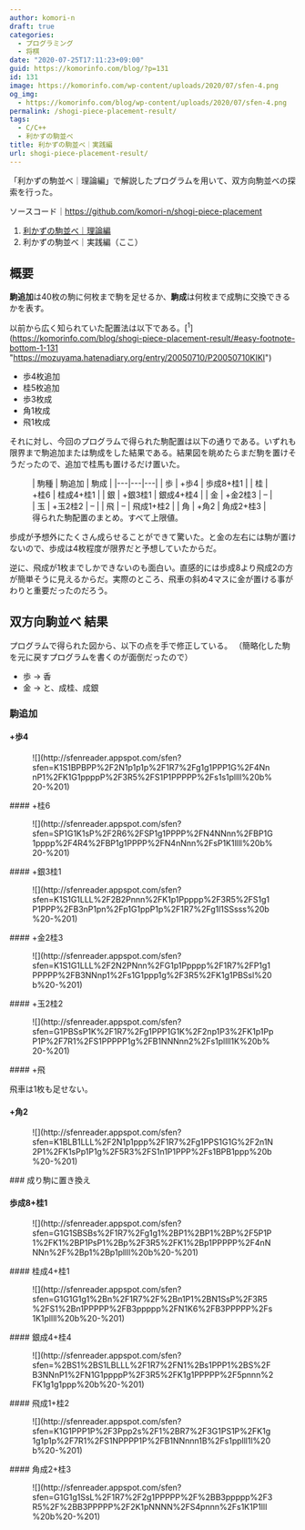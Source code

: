 ```yaml
---
author: komori-n
draft: true
categories:
  - プログラミング
  - 将棋
date: "2020-07-25T17:11:23+09:00"
guid: https://komorinfo.com/blog/?p=131
id: 131
image: https://komorinfo.com/wp-content/uploads/2020/07/sfen-4.png
og_img:
  - https://komorinfo.com/blog/wp-content/uploads/2020/07/sfen-4.png
permalink: /shogi-piece-placement-result/
tags:
  - C/C++
  - 利かずの駒並べ
title: 利かずの駒並べ｜実践編
url: shogi-piece-placement-result/
---
```


「利かずの駒並べ｜理論編」で解説したプログラムを用いて、双方向駒並べの探索を行った。

ソースコード｜<https://github.com/komori-n/shogi-piece-placement>

1. [利かずの駒並べ｜理論編](https://komorinfo.com/blog/shogi-piece-placement-theory/)
2. 利かずの駒並べ｜実践編（ここ）

## 概要

**駒追加**は40枚の駒に何枚まで駒を足せるか、**駒成**は何枚まで成駒に交換できるかを表す。

以前から広く知られていた配置法は以下である。<span class="easy-footnote-margin-adjust" id="easy-footnote-1-131"></span><span class="easy-footnote">[<sup>1</sup>](https://komorinfo.com/blog/shogi-piece-placement-result/#easy-footnote-bottom-1-131 "<a href="https://mozuyama.hatenadiary.org/entry/20050710/P20050710KIKI">https://mozuyama.hatenadiary.org/entry/20050710/P20050710KIKI</a>")</span>

- 歩4枚追加
- 桂5枚追加
- 歩3枚成
- 角1枚成
- 飛1枚成

それに対し、今回のプログラムで得られた駒配置は以下の通りである。いずれも限界まで駒追加または駒成をした結果である。結果図を眺めたらまだ駒を置けそうだったので、追加で桂馬も置けるだけ置いた。

<figure class="wp-block-table is-style-regular">| 駒種 | 駒追加 | 駒成 |
|---|---|---|
| 歩 | +歩4 | 歩成8+桂1 |
| 桂 | +桂6 | 桂成4+桂1 |
| 銀 | +銀3桂1 | 銀成4+桂4 |
| 金 | +金2桂3 | – |
| 玉 | +玉2桂2 | – |
| 飛 | – | 飛成1+桂2 |
| 角 | +角2 | 角成2+桂3 |

<figcaption>得られた駒配置のまとめ。すべて上限値。</figcaption></figure>歩成が予想外にたくさん成らせることができて驚いた。と金の左右には駒が置けないので、歩成は4枚程度が限界だと予想していたからだ。

逆に、飛成が1枚までしかできないのも面白い。直感的には歩成8より飛成2の方が簡単そうに見えるからだ。実際のところ、飛車の斜め4マスに金が置ける事がわりと重要だったのだろう。

## 双方向駒並べ 結果

プログラムで得られた図から、以下の点を手で修正している。
（簡略化した駒を元に戻すプログラムを書くのが面倒だったので）

- 歩 → 香
- 金 → と、成桂、成銀

### 駒追加

#### +歩4

<div class="wp-block-image"><figure class="aligncenter size-large">![](http://sfenreader.appspot.com/sfen?sfen=K1S1BPBPP%2F2N1p1p1p%2F1R7%2Fg1g1PPP1G%2F4NnnP1%2FK1G1ppppP%2F3R5%2FS1P1PPPPP%2Fs1s1pllll%20b%20-%201)</figure></div>#### +桂6

<div class="wp-block-image"><figure class="aligncenter size-large">![](http://sfenreader.appspot.com/sfen?sfen=SP1G1K1sP%2F2R6%2FSP1g1PPPP%2FN4NNnn%2FBP1G1pppp%2F4R4%2FBP1g1PPPP%2FN4nNnn%2FsP1K1llll%20b%20-%201)</figure></div>#### +銀3桂1

<div class="wp-block-image"><figure class="aligncenter size-large">![](http://sfenreader.appspot.com/sfen?sfen=K1S1G1LLL%2F2B2Pnnn%2FK1p1Ppppp%2F3R5%2FS1g1P1PPP%2FB3nP1pn%2Fp1G1ppP1p%2F1R7%2Fg1l1SSsss%20b%20-%201)</figure></div>#### +金2桂3

<div class="wp-block-image"><figure class="aligncenter size-large">![](http://sfenreader.appspot.com/sfen?sfen=K1S1G1LLL%2F2N2PNnn%2FG1p1Ppppp%2F1R7%2FP1g1PPPPP%2FB3NNnp1%2Fs1G1ppp1g%2F3R5%2FK1g1PBSsl%20b%20-%201)</figure></div>#### +玉2桂2

<div class="wp-block-image"><figure class="aligncenter size-large">![](http://sfenreader.appspot.com/sfen?sfen=G1PBSsP1K%2F1R7%2Fg1PPP1G1K%2F2np1P3%2FK1p1PpP1P%2F7R1%2FS1PPPPP1g%2FB1NNNnn2%2Fs1pllll1K%20b%20-%201)</figure></div>#### +飛

飛車は1枚も足せない。

#### +角2

<div class="wp-block-image"><figure class="aligncenter size-large">![](http://sfenreader.appspot.com/sfen?sfen=K1BLB1LLL%2F2N1p1ppp%2F1R7%2Fg1PPS1G1G%2F2n1N2P1%2FK1sPp1P1g%2F5R3%2FS1n1P1PPP%2Fs1BPB1ppp%20b%20-%201)</figure></div>### 成り駒に置き換え

#### 歩成8+桂1

<div class="wp-block-image"><figure class="aligncenter size-large">![](http://sfenreader.appspot.com/sfen?sfen=G1G1SBSBs%2F1R7%2Fg1g1%2BP1%2BP1%2BP%2F5P1P1%2FK1%2BP1PsP1%2Bp%2F3R5%2FK1%2Bp1PPPPP%2F4nNNNn%2F%2Bp1%2Bp1pllll%20b%20-%201)</figure></div>#### 桂成4+桂1

<div class="wp-block-image"><figure class="aligncenter size-large">![](http://sfenreader.appspot.com/sfen?sfen=G1G1G1g1%2Bn%2F1R7%2F%2Bn1P1%2BN1SsP%2F3R5%2FS1%2Bn1PPPPP%2FB3ppppp%2FN1K6%2FB3PPPPP%2Fs1K1pllll%20b%20-%201)</figure></div>#### 銀成4+桂4

<div class="wp-block-image"><figure class="aligncenter size-large">![](http://sfenreader.appspot.com/sfen?sfen=%2BS1%2BS1LBLLL%2F1R7%2FN1%2Bs1PPP1%2BS%2FB3NNnP1%2FN1G1ppppP%2F3R5%2FK1g1PPPPP%2F5pnnn%2FK1g1g1ppp%20b%20-%201)</figure></div>#### 飛成1+桂2

<div class="wp-block-image"><figure class="aligncenter size-large">![](http://sfenreader.appspot.com/sfen?sfen=K1G1PPP1P%2F3Ppp2s%2F1%2BR7%2F3G1PS1P%2FK1g1g1p1p%2F7R1%2FS1NPPPP1P%2FB1NNnnn1B%2Fs1pplll1l%20b%20-%201)</figure></div>#### 角成2+桂3

<div class="wp-block-image"><figure class="aligncenter size-large">![](http://sfenreader.appspot.com/sfen?sfen=G1G1g1SsL%2F1R7%2F2g1PPPPP%2F%2BB3ppppp%2F3R5%2F%2BB3PPPPP%2F2K1pNNNN%2FS4pnnn%2Fs1K1P1lll%20b%20-%201)</figure></div>
